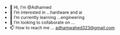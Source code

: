 - 👋 Hi, I’m @Adhamwd
- 👀 I’m interested in ...hardware and ai
- 🌱 I’m currently learning ...engineering  
- 💞️ I’m looking to collaborate on ...
- 📫 How to reach me ...
adhamwahed323@gmail.com
<!---
Adhamwd/Adhamwd is a ✨ special ✨ repository because its `README.md` (this file) appears on your GitHub profile.
You can click the Preview link to take a look at your changes.
--->
